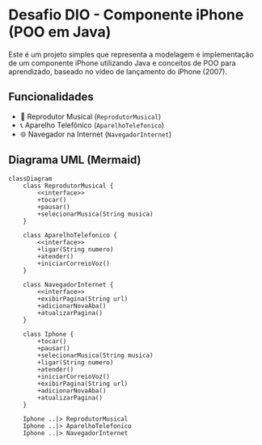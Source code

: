# Desafio DIO - Componente iPhone (POO em Java)

Este é um projeto simples que representa a modelagem e implementação de um componente iPhone utilizando Java e conceitos de POO para aprendizado, baseado no vídeo de lançamento do iPhone (2007).

## Funcionalidades

- 🎵 Reprodutor Musical (`ReprodutorMusical`)
- 📞 Aparelho Telefônico (`AparelhoTelefonico`)
- 🌐 Navegador na Internet (`NavegadorInternet`)

## Diagrama UML (Mermaid)

```mermaid
classDiagram
    class ReprodutorMusical {
        <<interface>>
        +tocar()
        +pausar()
        +selecionarMusica(String musica)
    }

    class AparelhoTelefonico {
        <<interface>>
        +ligar(String numero)
        +atender()
        +iniciarCorreioVoz()
    }

    class NavegadorInternet {
        <<interface>>
        +exibirPagina(String url)
        +adicionarNovaAba()
        +atualizarPagina()
    }

    class Iphone {
        +tocar()
        +pausar()
        +selecionarMusica(String musica)
        +ligar(String numero)
        +atender()
        +iniciarCorreioVoz()
        +exibirPagina(String url)
        +adicionarNovaAba()
        +atualizarPagina()
    }

    Iphone ..|> ReprodutorMusical
    Iphone ..|> AparelhoTelefonico
    Iphone ..|> NavegadorInternet
